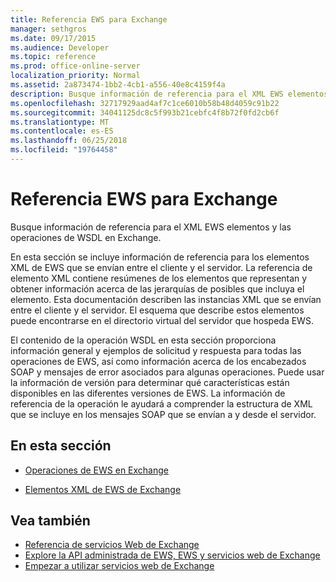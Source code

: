 ```yaml
---
title: Referencia EWS para Exchange
manager: sethgros
ms.date: 09/17/2015
ms.audience: Developer
ms.topic: reference
ms.prod: office-online-server
localization_priority: Normal
ms.assetid: 2a873474-1bb2-4cb1-a556-40e8c4159f4a
description: Busque información de referencia para el XML EWS elementos y las operaciones de WSDL en Exchange.
ms.openlocfilehash: 32717929aad4af7c1ce6010b58b48d4059c91b22
ms.sourcegitcommit: 34041125dc8c5f993b21cebfc4f8b72f0fd2cb6f
ms.translationtype: MT
ms.contentlocale: es-ES
ms.lasthandoff: 06/25/2018
ms.locfileid: "19764458"
---
```

# <a name="ews-reference-for-exchange"></a>Referencia EWS para Exchange

Busque información de referencia para el XML EWS elementos y las operaciones de WSDL en Exchange.
  
En esta sección se incluye información de referencia para los elementos XML de EWS que se envían entre el cliente y el servidor. La referencia de elemento XML contiene resúmenes de los elementos que representan y obtener información acerca de las jerarquías de posibles que incluya el elemento. Esta documentación describen las instancias XML que se envían entre el cliente y el servidor. El esquema que describe estos elementos puede encontrarse en el directorio virtual del servidor que hospeda EWS. 
  
El contenido de la operación WSDL en esta sección proporciona información general y ejemplos de solicitud y respuesta para todas las operaciones de EWS, así como información acerca de los encabezados SOAP y mensajes de error asociados para algunas operaciones. Puede usar la información de versión para determinar qué características están disponibles en las diferentes versiones de EWS. La información de referencia de la operación le ayudará a comprender la estructura de XML que se incluye en los mensajes SOAP que se envían a y desde el servidor. 
  
## <a name="in-this-section"></a>En esta sección
<a name="bk_InThisSection"> </a>

- [Operaciones de EWS en Exchange](ews-operations-in-exchange.md)
    
- [Elementos XML de EWS de Exchange](ews-xml-elements-in-exchange.md)
    
## <a name="see-also"></a>Vea también

- [Referencia de servicios Web de Exchange](web-services-reference-for-exchange.md)
- [Explore la API administrada de EWS, EWS y servicios web de Exchange](../exchange-web-services/explore-the-ews-managed-api-ews-and-web-services-in-exchange.md)
- [Empezar a utilizar servicios web de Exchange](../exchange-web-services/start-using-web-services-in-exchange.md)
    

